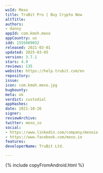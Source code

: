 ```yaml
---
wsId: Mexo
title: TruBit Pro | Buy Crypto Now
altTitle: 
authors:
- danny
appId: com.kmoh.mexo
appCountry: us
idd: 1555609032
released: 2021-03-01
updated: 2025-03-05
version: 3.7.1
stars: 4.9
reviews: 135
website: https://help.trubit.com/en
repository: 
issue: 
icon: com.kmoh.mexo.jpg
bugbounty: 
meta: ok
verdict: custodial
appHashes: 
date: 2021-10-26
signer: 
reviewArchive: 
twitter: mexo_io
social:
- https://www.linkedin.com/company/mexoio
- https://www.facebook.com/mexo.io
features: 
developerName: TruBit Ltd.

---
```


{% include copyFromAndroid.html %}
